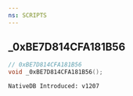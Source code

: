 ```yaml
---
ns: SCRIPTS
---
```

## _0xBE7D814CFA181B56

```c
// 0xBE7D814CFA181B56
void _0xBE7D814CFA181B56();
```

```
NativeDB Introduced: v1207
```

